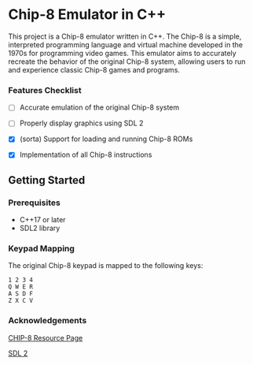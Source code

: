 # Chip-8 Emulator in C++
This project is a Chip-8 emulator written in C++. The Chip-8 is a simple, interpreted programming language and virtual machine developed in the 1970s for programming video games. This emulator aims to accurately recreate the behavior of the original Chip-8 system, allowing users to run and experience classic Chip-8 games and programs.

### Features Checklist
- [ ] Accurate emulation of the original Chip-8 system
- [ ] Properly display graphics using SDL 2
- [x] (sorta) Support for loading and running Chip-8 ROMs
- [x] Implementation of all Chip-8 instructions


## Getting Started
### Prerequisites
* C++17 or later
* SDL2 library

### Keypad Mapping
The original Chip-8 keypad is mapped to the following keys:
```
1 2 3 4
Q W E R
A S D F
Z X C V
```
### Acknowledgements
[CHIP-8 Resource Page](https://chip-8.github.io/links/)

[SDL 2](https://www.libsdl.org/)
